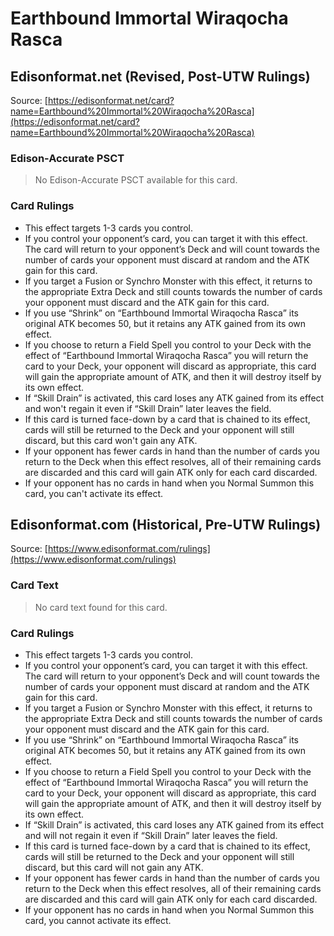 # Earthbound Immortal Wiraqocha Rasca

## Edisonformat.net (Revised, Post-UTW Rulings)

Source: [https://edisonformat.net/card?name=Earthbound%20Immortal%20Wiraqocha%20Rasca](https://edisonformat.net/card?name=Earthbound%20Immortal%20Wiraqocha%20Rasca)

### Edison-Accurate PSCT

> No Edison-Accurate PSCT available for this card.

### Card Rulings

*   This effect targets 1-3 cards you control.
*   If you control your opponent’s card, you can target it with this effect. The card will return to your opponent’s Deck and will count towards the number of cards your opponent must discard at random and the ATK gain for this card.
*   If you target a Fusion or Synchro Monster with this effect, it returns to the appropriate Extra Deck and still counts towards the number of cards your opponent must discard and the ATK gain for this card.
*   If you use “Shrink” on “Earthbound Immortal Wiraqocha Rasca” its original ATK becomes 50, but it retains any ATK gained from its own effect.
*   If you choose to return a Field Spell you control to your Deck with the effect of “Earthbound Immortal Wiraqocha Rasca” you will return the card to your Deck, your opponent will discard as appropriate, this card will gain the appropriate amount of ATK, and then it will destroy itself by its own effect.
*   If “Skill Drain” is activated, this card loses any ATK gained from its effect and won't regain it even if “Skill Drain” later leaves the field.
*   If this card is turned face-down by a card that is chained to its effect, cards will still be returned to the Deck and your opponent will still discard, but this card won't gain any ATK.
*   If your opponent has fewer cards in hand than the number of cards you return to the Deck when this effect resolves, all of their remaining cards are discarded and this card will gain ATK only for each card discarded.
*   If your opponent has no cards in hand when you Normal Summon this card, you can't activate its effect.


## Edisonformat.com (Historical, Pre-UTW Rulings)

Source: [https://www.edisonformat.com/rulings](https://www.edisonformat.com/rulings)

### Card Text

> No card text found for this card.

### Card Rulings

*   This effect targets 1-3 cards you control.
*   If you control your opponent’s card, you can target it with this effect. The card will return to your opponent’s Deck and will count towards the number of cards your opponent must discard at random and the ATK gain for this card.
*   If you target a Fusion or Synchro Monster with this effect, it returns to the appropriate Extra Deck and still counts towards the number of cards your opponent must discard and the ATK gain for this card.
*   If you use “Shrink” on “Earthbound Immortal Wiraqocha Rasca” its original ATK becomes 50, but it retains any ATK gained from its own effect.
*   If you choose to return a Field Spell you control to your Deck with the effect of “Earthbound Immortal Wiraqocha Rasca” you will return the card to your Deck, your opponent will discard as appropriate, this card will gain the appropriate amount of ATK, and then it will destroy itself by its own effect.
*   If “Skill Drain” is activated, this card loses any ATK gained from its effect and will not regain it even if “Skill Drain” later leaves the field.
*   If this card is turned face-down by a card that is chained to its effect, cards will still be returned to the Deck and your opponent will still discard, but this card will not gain any ATK.
*   If your opponent has fewer cards in hand than the number of cards you return to the Deck when this effect resolves, all of their remaining cards are discarded and this card will gain ATK only for each card discarded.
*   If your opponent has no cards in hand when you Normal Summon this card, you cannot activate its effect.


